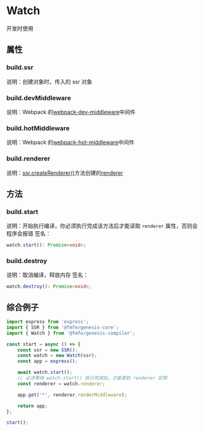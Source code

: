 # Watch
开发时使用
## 属性
### build.ssr
说明：创建对象时，传入的 ssr 对象
### build.devMiddleware
说明：Webpack 的[webpack-dev-middleware](https://github.com/webpack/webpack-dev-middleware)中间件
### build.hotMiddleware
说明：Webpack 的[webpack-hot-middleware](https://github.com/webpack-contrib/webpack-hot-middleware)中间件
### build.renderer
说明：[ssr.createRenderer()](../core/ssr.html#ssr-createrenderer)方法创建的[renderer](../core/renderer.html)
## 方法
### build.start
说明：开始执行编译，你必须执行完成该方法后才能读取 `renderer` 属性，否则会程序会报错
签名：
```typescript
watch.start(): Promise<void>;
```
### build.destroy
说明：取消编译，释放内存
签名：
```typescript
watch.destroy(): Promise<void>;
```
## 综合例子
```typescript
import express from 'express';
import { SSR } from '@fmfe/genesis-core';
import { Watch } from '@fmfe/genesis-compiler';

const start = async () => {
    const ssr = new SSR();
    const watch = new Watch(ssr);
    const app = express();

    await watch.start();
    // 必须等待 watch.start() 执行完成后，才能拿到 renderer 实例
    const renderer = watch.renderer;

    app.get('*', renderer.renderMiddleware);

    return app;
};

start();

```